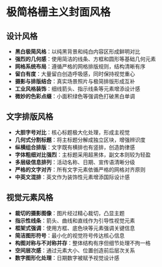 # 极简格栅主义封面风格

## 设计风格

- **黑白极简风格**：以纯黑背景和纯白内容区形成鲜明对比
- **强烈的几何感**：使用简洁的线条、方框和圆形等基础几何元素
- **网格系统布局**：遵循严格的网格排版规则，结构清晰有序
- **留白有度**：大量留白创造呼吸感，同时保持视觉重心
- **摄影与排版结合**：真实场景照片与极简排版形成互补
- **工业风格装饰**：细线箭头、指示线条等元素增添设计感
- **微妙的色彩点缀**：小面积绿色等强调色打破黑白单调

## 文字排版风格

- **大胆字号对比**：核心标题极大化处理，形成主视觉
- **几何式分割标题**：将主标题分解成独立区块，增强辨识度
- **纵横组合排版**：文字既有横排也有竖排，创造韵律感
- **字体粗细对比强烈**：主标题采用超黑体，副文本则较为轻盈
- **多层级信息排列**：活动名称、日期、宣传语清晰分级
- **严格的文字对齐**：所有文字元素依循严格的网格对齐原则
- **中英文混排**：英文作为装饰性元素增添国际设计感

## 视觉元素风格

- **裁切的摄影图像**：图片经过精心裁切，凸显主题
- **指示性线条**：箭头、曲线和直线作为引导性视觉元素
- **框架式强调**：使用方框、底色块等元素强调关键信息
- **简洁图形符号**：最小化的视觉符号传达核心信息
- **构图对称与不对称并存**：整体结构有序但细节处理不拘一格
- **空间层次感**：通过元素大小、位置创造前后层次关系
- **数字图形化处理**：日期数字被赋予视觉设计感